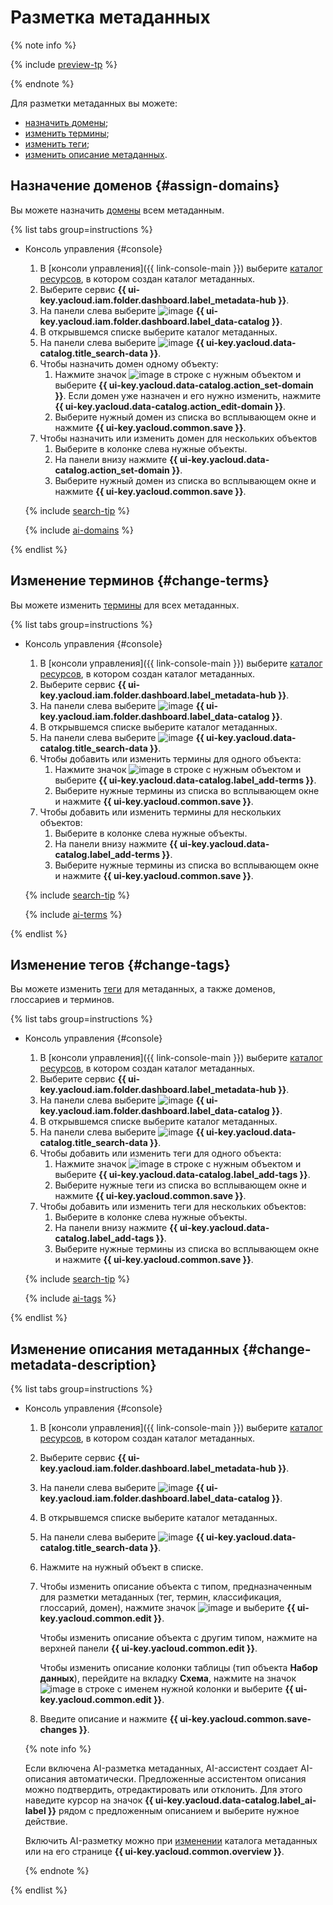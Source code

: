 # Разметка метаданных

{% note info %}

{% include [preview-tp](../../../_includes/preview-tp.md) %}

{% endnote %}

Для разметки метаданных вы можете:

* [назначить домены](#assign-domains);
* [изменить термины](#change-terms);
* [изменить теги](#change-tags);
* [изменить описание метаданных](#change-metadata-description).

## Назначение доменов {#assign-domains}

Вы можете назначить [домены](../../concepts/data-catalog.md#domains-and-subdomains) всем метаданным.

{% list tabs group=instructions %}

- Консоль управления {#console}

  1. В [консоли управления]({{ link-console-main }}) выберите [каталог ресурсов](../../../resource-manager/concepts/resources-hierarchy.md#folder), в котором создан каталог метаданных.
  1. Выберите сервис **{{ ui-key.yacloud.iam.folder.dashboard.label_metadata-hub }}**.
  1. Hа панели слева выберите ![image](../../../_assets/console-icons/folder-magnifier.svg) **{{ ui-key.yacloud.iam.folder.dashboard.label_data-catalog }}**.
  1. В открывшемся списке выберите каталог метаданных.
  1. На панели слева выберите ![image](../../../_assets/console-icons/database-magnifier.svg) **{{ ui-key.yacloud.data-catalog.title_search-data }}**.
  1. Чтобы назначить домен одному объекту:
     1. Нажмите значок ![image](../../../_assets/console-icons/ellipsis.svg) в строке с нужным объектом и выберите **{{ ui-key.yacloud.data-catalog.action_set-domain }}**. Если домен уже назначен и его нужно изменить, нажмите **{{ ui-key.yacloud.data-catalog.action_edit-domain }}**.
     1. Выберите нужный домен из списка во всплывающем окне и нажмите **{{ ui-key.yacloud.common.save }}**.
  1. Чтобы назначить или изменить домен для нескольких объектов
     1. Выберите в колонке слева нужные объекты.
     1. На панели внизу нажмите **{{ ui-key.yacloud.data-catalog.action_set-domain }}**.
     1. Выберите нужный домен из списка во всплывающем окне и нажмите **{{ ui-key.yacloud.common.save }}**.

  {% include [search-tip](../../../_includes/metadata-hub/tip-search.md) %}

  {% include [ai-domains](../../../_includes/metadata-hub/data-catalog-ai-markup-domains.md) %}

{% endlist %}

## Изменение терминов {#change-terms}

Вы можете изменить [термины](../../concepts/data-catalog.md#glossaries-and-terms) для всех метаданных.

{% list tabs group=instructions %}

- Консоль управления {#console}

  1. В [консоли управления]({{ link-console-main }}) выберите [каталог ресурсов](../../../resource-manager/concepts/resources-hierarchy.md#folder), в котором создан каталог метаданных.
  1. Выберите сервис **{{ ui-key.yacloud.iam.folder.dashboard.label_metadata-hub }}**.
  1. Hа панели слева выберите ![image](../../../_assets/console-icons/folder-magnifier.svg) **{{ ui-key.yacloud.iam.folder.dashboard.label_data-catalog }}**.
  1. В открывшемся списке выберите каталог метаданных.
  1. На панели слева выберите ![image](../../../_assets/console-icons/database-magnifier.svg) **{{ ui-key.yacloud.data-catalog.title_search-data }}**.
  1. Чтобы добавить или изменить термины для одного объекта:
     1. Нажмите значок ![image](../../../_assets/console-icons/ellipsis.svg) в строке с нужным объектом и выберите **{{ ui-key.yacloud.data-catalog.label_add-terms }}**.
     1. Выберите нужные термины из списка во всплывающем окне и нажмите **{{ ui-key.yacloud.common.save }}**.
  1. Чтобы добавить или изменить термины для нескольких объектов:
     1. Выберите в колонке слева нужные объекты.
     1. На панели внизу нажмите **{{ ui-key.yacloud.data-catalog.label_add-terms }}**.
     1. Выберите нужные термины из списка во всплывающем окне и нажмите **{{ ui-key.yacloud.common.save }}**.

  {% include [search-tip](../../../_includes/metadata-hub/tip-search.md) %}

  {% include [ai-terms](../../../_includes/metadata-hub/data-catalog-ai-markup-terms.md) %}

{% endlist %}

## Изменение тегов {#change-tags}

Вы можете изменить [теги](../../concepts/data-catalog.md#classifications-and-tags) для метаданных, а также доменов, глоссариев и терминов.

{% list tabs group=instructions %}

- Консоль управления {#console}

  1. В [консоли управления]({{ link-console-main }}) выберите [каталог ресурсов](../../../resource-manager/concepts/resources-hierarchy.md#folder), в котором создан каталог метаданных.
  1. Выберите сервис **{{ ui-key.yacloud.iam.folder.dashboard.label_metadata-hub }}**.
  1. Hа панели слева выберите ![image](../../../_assets/console-icons/folder-magnifier.svg) **{{ ui-key.yacloud.iam.folder.dashboard.label_data-catalog }}**.
  1. В открывшемся списке выберите каталог метаданных.
  1. На панели слева выберите ![image](../../../_assets/console-icons/database-magnifier.svg) **{{ ui-key.yacloud.data-catalog.title_search-data }}**.
  1. Чтобы добавить или изменить теги для одного объекта:
     1. Нажмите значок ![image](../../../_assets/console-icons/ellipsis.svg) в строке с нужным объектом и выберите **{{ ui-key.yacloud.data-catalog.label_add-tags }}**.
     1. Выберите нужные теги из списка во всплывающем окне и нажмите **{{ ui-key.yacloud.common.save }}**.
  1. Чтобы добавить или изменить теги для нескольких объектов:
     1. Выберите в колонке слева нужные объекты.
     1. На панели внизу нажмите **{{ ui-key.yacloud.data-catalog.label_add-tags }}**.
     1. Выберите нужные термины из списка во всплывающем окне и нажмите **{{ ui-key.yacloud.common.save }}**.

  {% include [search-tip](../../../_includes/metadata-hub/tip-search.md) %}

  {% include [ai-tags](../../../_includes/metadata-hub/data-catalog-ai-markup-tags.md) %}

{% endlist %}

## Изменение описания метаданных {#change-metadata-description}

{% list tabs group=instructions %}

- Консоль управления {#console}

  1. В [консоли управления]({{ link-console-main }}) выберите [каталог ресурсов](../../../resource-manager/concepts/resources-hierarchy.md#folder), в котором создан каталог метаданных.
  1. Выберите сервис **{{ ui-key.yacloud.iam.folder.dashboard.label_metadata-hub }}**.
  1. Hа панели слева выберите ![image](../../../_assets/console-icons/folder-magnifier.svg) **{{ ui-key.yacloud.iam.folder.dashboard.label_data-catalog }}**.
  1. В открывшемся списке выберите каталог метаданных.
  1. На панели слева выберите ![image](../../../_assets/console-icons/database-magnifier.svg) **{{ ui-key.yacloud.data-catalog.title_search-data }}**.
  1. Нажмите на нужный объект в списке.
  1. Чтобы изменить описание объекта с типом, предназначенным для разметки метаданных (тег, термин, классификация, глоссарий, домен), нажмите значок ![image](../../../_assets/console-icons/ellipsis.svg) и выберите **{{ ui-key.yacloud.common.edit }}**.

     Чтобы изменить описание объекта с другим типом, нажмите на верхней панели **{{ ui-key.yacloud.common.edit }}**.

     Чтобы изменить описание колонки таблицы (тип объекта **Набор данных**), перейдите на вкладку **Схема**, нажмите на значок ![image](../../../_assets/console-icons/ellipsis.svg) в строке с именем нужной колонки и выберите **{{ ui-key.yacloud.common.edit }}**.
  1. Введите описание и нажмите **{{ ui-key.yacloud.common.save-changes }}**.

  {% note info %}

  Если включена AI-разметка метаданных, AI-ассистент создает AI-описания автоматически. Предложенные ассистентом описания можно подтвердить, отредактировать или отклонить. Для этого наведите курсор на значок **{{ ui-key.yacloud.data-catalog.label_ai-label }}** рядом с предложенным описанием и выберите нужное действие.

  Включить AI-разметку можно при [изменении](update-catalog.md) каталога метаданных или на его странице **{{ ui-key.yacloud.common.overview }}**.

  {% endnote %}

{% endlist %}
